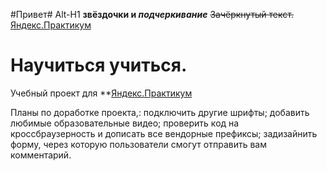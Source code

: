 #Привет#
Alt-H1
**звёздочки и _подчеркивание_**
~~Зачёркнутый текст.~~ 
[Яндекс.Практикум](https://practicum.yandex.ru/) 

# Научиться учиться.

Учебный проект для **[Яндекс.Практикум](https://practicum.yandex.ru/) 

Планы по доработке проекта,:
подключить другие шрифты;
добавить любимые образовательные видео;
проверить код на кроссбраузерность и дописать все вендорные префиксы;
задизайнить форму, через которую пользователи смогут отправить вам комментарий.
